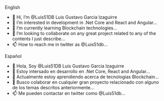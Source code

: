 English
- 👋 Hi, I’m @Luis51DB Luis Gustavo Garcia Izaguirre
- 👀 I’m interested in development in .Net Core and React and Angular...
- 🌱 I’m currently learning Blockchain technologies...
- 💞️ I’m looking to collaborate on any great project related to any of the contents I just describe...
- 📫 How to reach me in twitter as @Luis51db...


Español
- 👋 Hola, Soy @Luis51DB Luis Gustavo Garcia Izaguirre
- 👀 Estoy intersado en desarrollo en .Net Core, React and Angular...
- 🌱 Actualmente estoy aprendiendo acerca de tecnologias Blockchain...
- 💞️ Busco colaborar en cualquier gran proyecto relacionado con alguno de los temas descritos anteriormente...
- 📫 Me pueden contactar en twitter como @Luis51db...

<!---
Luis51DB/Luis51DB is a ✨ special ✨ repository because its `README.md` (this file) appears on your GitHub profile.
You can click the Preview link to take a look at your changes.
--->
